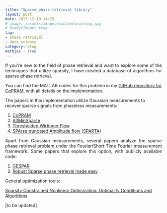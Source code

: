 ```yaml
---
title: "Sparse phase retrieval library"
layout: post
date: 2017-12-19 14:23
# image: /assets/images/machinelearning.jpg
# headerImage: true
tag:
- phase retrieval
- data science
category: blog
mathjax : true
---
```

<p style='text-align: justify;'>
If you're new to the field of phase retrieval and want to explore some of the techniques that utilize sparsity, I have created a database of algorithms for sparse phase retrieval.

You can find the MATLAB codes for this problem in my <a target="_blank" href='https://github.com/GauriJagatap/model-copram'> GitHub repository for CoPRAM</a>, with all details on the implementation.

The papers in this implementation utilize Gaussian measurements to recover sparse signals from phaseless measurements:
</p>

1. <a target="_blank" href='http://papers.nips.cc/paper/7077-fast-sample-efficient-algorithms-for-structured-phase-retrieval'>CoPRAM</a>
2. <a target="_blank" href='https://papers.nips.cc/paper/5041-phase-retrieval-using-alternating-minimization.pdf'>AltMinSparse</a>
3. <a target="_blank" href='https://arxiv.org/abs/1506.03382'>Thresholded Wirtinger Flow</a>
4. <a target="_blank" href='https://arxiv.org/abs/1611.07641'>SPArse truncated Amplitude flow (SPARTA)</a>

<p style='text-align: justify;'>
Apart from Gaussian measurements, several papers analyze the sparse phase retrieval problem under the Fourier/Short Time Fourier measurement framework. Some papers that explore this option, with publicly available code:
</p>

1. <a target="_blank" href='http://webee.technion.ac.il/people/YoninaEldar/software_det11.php'>GESPAR</a>
2. <a target="_blank" href='https://bitbucket.org/charms/sparsepr'>Robust Sparse phase retrieval made easy</a>

General optimization tools:

<a target="_blank" href='http://webee.technion.ac.il/people/YoninaEldar/software_det12.php'>Sparsity Constrained Nonlinear Optimization: Optimality Conditions and Algorithms</a>


[to be updated]
